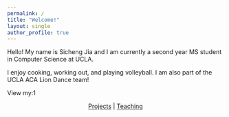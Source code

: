 ```yaml
---
permalink: /
title: "Welcome!"
layout: single
author_profile: true
---
```


Hello! My name is Sicheng Jia and I am currently a second year MS student in Computer Science at UCLA.

I enjoy cooking, working out, and playing volleyball. I am also part of the UCLA ACA Lion Dance team!

View my:1

<div align="center">

[Projects](./_pages/projects.md) | [Teaching](./_pages/teaching.md)

</div>